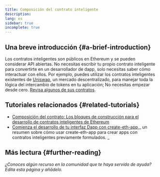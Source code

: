 ```yaml
---
title: Composición del contrato inteligente
description:
lang: es
sidebar: true
incomplete: true
---
```


## Una breve introducción {#a-brief-introduction}

Los contratos inteligentes son públicos en Ethereum y se pueden considerar API abiertas. No necesitas escribir tu propio contrato inteligente para convertirte en un desarrollador de dapp, solo necesitas saber cómo interactuar con ellos. Por ejemplo, puedes utilizar los contratos inteligentes existentes de [Uniswap](https://uniswap.exchange/swap), un mercado descentralizado, para manejar toda la lógica del intercambio de tokens en tu aplicación; No necesitas empezar desde cero. [Revisa algunos de sus contratos](https://github.com/Uniswap/uniswap-v2-core/tree/master/contracts).

## Tutoriales relacionados {#related-tutorials}

- [Composición del contrato: Los bloques de construcción para el desarrollo de contratos inteligentes de Ethereum](https://blog.decentlabs.io/contract-composability-the-building-blocks-of-ethereum-smart-contract-development/)
- [Comienza el desarrollo de tu interfaz Dapp con create-eth-app,](/developers/tutorials/kickstart-your-dapp-frontend-development-wth-create-eth-app/)_ un resumen sobre cómo usar create-eth-app para crear apps con contratos inteligentes previamente formulados. _

## Más lectura {#further-reading}

_¿Conoces algún recurso en la comunidad que te haya servido de ayuda? Edita esta página y añádelo._
